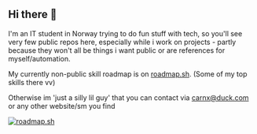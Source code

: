 ## Hi there 👋

<!--
**DVP-F/DVP-F** is a ✨ _special_ ✨ repository because its `README.md` (this file) appears on your GitHub profile.

Here are some ideas to get you started:

- 🔭 I’m currently working on ...
- 🌱 I’m currently learning ...
- 👯 I’m looking to collaborate on ...
- 🤔 I’m looking for help with ...
- 💬 Ask me about ...
- 📫 How to reach me: ...
- 😄 Pronouns: ...
- ⚡ Fun fact: ...
-->

I'm an IT student in Norway trying to do fun stuff with tech, so you'll see very few public repos here, especially while i work on projects - partly because they won't all be things i want public or are references for myself/automation.

My currently non-public skill roadmap is on [roadmap.sh](https://roadmap.sh/u/sillies). (Some of my top skills there vv)

Otherwise im 'just a silly lil guy' that you can contact via carnx@duck.com or any other website/sm you find

[![roadmap.sh](https://roadmap.sh/card/tall/6786540a7dbe4fb02675304d?variant=dark&roadmaps=python%2Ccpp%2Clinux%2Ccyber-security)](https://roadmap.sh)
